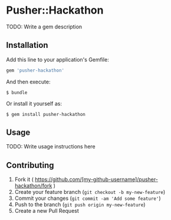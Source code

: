# Pusher::Hackathon

TODO: Write a gem description

## Installation

Add this line to your application's Gemfile:

```ruby
gem 'pusher-hackathon'
```

And then execute:

    $ bundle

Or install it yourself as:

    $ gem install pusher-hackathon

## Usage

TODO: Write usage instructions here

## Contributing

1. Fork it ( https://github.com/[my-github-username]/pusher-hackathon/fork )
2. Create your feature branch (`git checkout -b my-new-feature`)
3. Commit your changes (`git commit -am 'Add some feature'`)
4. Push to the branch (`git push origin my-new-feature`)
5. Create a new Pull Request
